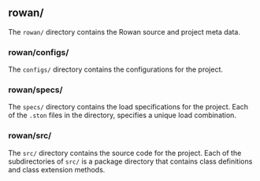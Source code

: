 ## rowan/
The `rowan/` directory contains the Rowan source and project meta data.

### rowan/configs/
The `configs/` directory contains the configurations for the project.

### rowan/specs/
The `specs/` directory contains the load specifications for the project.
Each of the `.ston` files in the directory, specifies a unique load combination.

### rowan/src/
The `src/` directory contains the source code for the project. 
Each of the subdirectories of `src/` is a package directory that contains class definitions and class extension methods.

